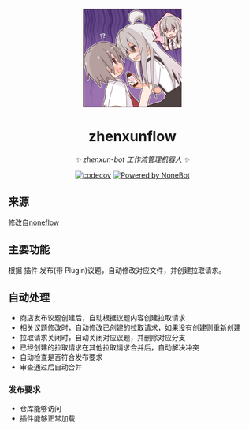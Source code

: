 <!-- markdownlint-disable -->
<p align="center">
  <a href="https://nonebot.dev/"><img src="https://raw.githubusercontent.com/zhenxun-org/zhenxunflow/main/assets/logo.png" width="200" alt="zhenxunflow"></a>
</p>

<div align="center">

# zhenxunflow

_✨ zhenxun-bot 工作流管理机器人 ✨_

[![codecov](https://codecov.io/gh/zhenxun-org/zhenxunflow/branch/main/graph/badge.svg?token=BOIBTOCWCH)](https://codecov.io/gh/zhenxun-org/zhenxunflow)
[![Powered by NoneBot](https://img.shields.io/badge/Powered%20%20by-NoneBot-red)](https://github.com/nonebot/nonebot2)

</div>
<!-- markdownlint-enable-->

## 来源

修改自[noneflow](https://github.com/nonebot/noneflow)

## 主要功能

根据 插件 发布(带 Plugin)议题，自动修改对应文件，并创建拉取请求。

## 自动处理

- 商店发布议题创建后，自动根据议题内容创建拉取请求
- 相关议题修改时，自动修改已创建的拉取请求，如果没有创建则重新创建
- 拉取请求关闭时，自动关闭对应议题，并删除对应分支
- 已经创建的拉取请求在其他拉取请求合并后，自动解决冲突
- 自动检查是否符合发布要求
- 审查通过后自动合并

### 发布要求

- 仓库能够访问
- 插件能够正常加载
